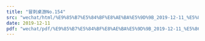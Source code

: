 ```yaml
---
title: "冒刺桌游No.154"
src: "wechat/html/%E9%85%B7%E5%84%BF%E8%AE%BA%E5%9D%9B_2019-12-11_%E5%86%92%E5%88%BA%E6%A1%8C%E6%B8%B8No.154.html"
date: 2019-12-11
pdf: "wechat/pdf/%E9%85%B7%E5%84%BF%E8%AE%BA%E5%9D%9B_2019-12-11_%E5%86%92%E5%88%BA%E6%A1%8C%E6%B8%B8No.154.pdf"
---
```

